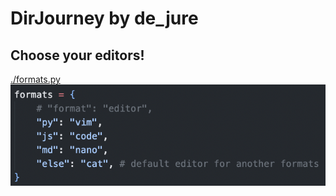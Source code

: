 # DirJourney by de_jure
## Choose your editors!
[./formats.py](/formats.py)
</br >
![](images/formats.png)
